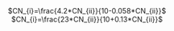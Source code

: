 <div align="center"> 
$CN_{i}=\frac{4.2*CN_{ii}}{10-0.058*CN_{ii}}$ 
</div>

<div align="center"> 
$CN_{i}=\frac{23*CN_{ii}}{10+0.13*CN_{ii}}$ 
</div>

